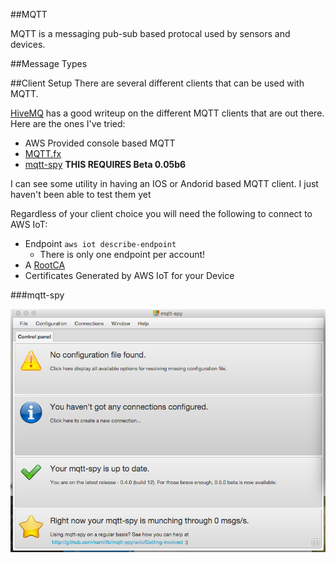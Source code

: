 
##MQTT

MQTT is a messaging pub-sub based protocal used by sensors and devices.  

##Message Types


##Client Setup
There are several different clients that can be used with MQTT.

[HiveMQ](http://www.hivemq.com/blog/seven-best-mqtt-client-tools) has a good writeup on the different MQTT clients that are out there.
Here are the ones I've tried:
* AWS Provided console based MQTT
* [MQTT.fx](http://www.jensd.de/apps/mqttfx/)
* [mqtt-spy](https://github.com/kamilfb/mqtt-spy/wiki) **THIS REQUIRES Beta 0.05b6**

I can see some utility in having an IOS or Andorid based MQTT client.  I just haven't been able to test them yet

Regardless of your client choice you will need the following to connect to AWS IoT:
* Endpoint `aws iot describe-endpoint`
  * There is only one endpoint per account!
* A [RootCA](https://www.symantec.com/content/en/us/enterprise/verisign/roots/VeriSign-Class%203-Public-Primary-Certification-Authority-G5.pem) 
* Certificates Generated by AWS IoT for your Device

###mqtt-spy

![Screen Shot 2016-02-25 at 17.49.05.png](resources/3EA8FD7B29D0610C10397C94474B0F01.png)